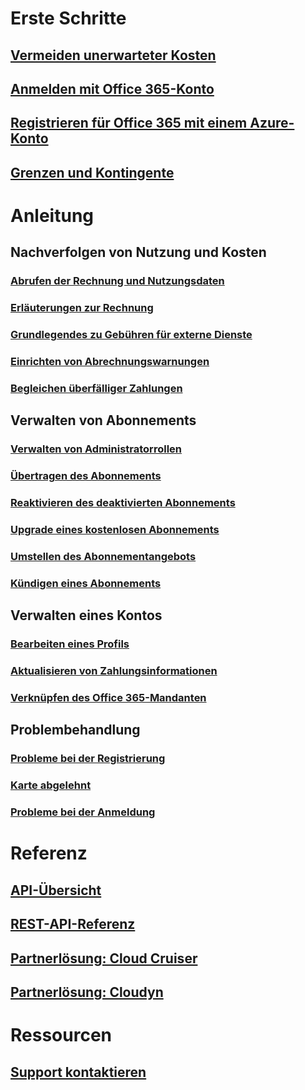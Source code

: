 # Erste Schritte
## [Vermeiden unerwarteter Kosten](billing-getting-started.md)
## [Anmelden mit Office 365-Konto](billing-use-existing-office-365-account-azure-subscription.md)
## [Registrieren für Office 365 mit einem Azure-Konto](billing-use-existing-azure-account-for-office-365-subscription.md)
## [Grenzen und Kontingente](../azure-subscription-service-limits.md?toc=/azure/billing/TOC.json)
# Anleitung
## Nachverfolgen von Nutzung und Kosten
### [Abrufen der Rechnung und Nutzungsdaten](billing-download-azure-invoice-daily-usage-date.md)
### [Erläuterungen zur Rechnung](billing-understand-your-bill.md)
### [Grundlegendes zu Gebühren für externe Dienste](billing-understand-your-azure-marketplace-charges.md)
### [Einrichten von Abrechnungswarnungen](billing-set-up-alerts.md)
### [Begleichen überfälliger Zahlungen](billing-azure-subscription-past-due-balance.md)
## Verwalten von Abonnements
### [Verwalten von Administratorrollen](billing-add-change-azure-subscription-administrator.md)
### [Übertragen des Abonnements](billing-subscription-transfer.md)
### [Reaktivieren des deaktivierten Abonnements](billing-subscription-become-disable.md)
### [Upgrade eines kostenlosen Abonnements](billing-upgrade-azure-subscription.md)
### [Umstellen des Abonnementangebots](billing-how-to-switch-azure-offer.md)
### [Kündigen eines Abonnements](billing-how-to-cancel-azure-subscription.md)
## Verwalten eines Kontos
### [Bearbeiten eines Profils](billing-how-to-change-azure-account-profile.md)
### [Aktualisieren von Zahlungsinformationen](billing-how-to-change-credit-card.md)
### [Verknüpfen des Office 365-Mandanten](billing-add-office-365-tenant-to-azure-subscription.md)
## Problembehandlung
### [Probleme bei der Registrierung](billing-troubleshoot-azure-sign-up-issues.md)
### [Karte abgelehnt](billing-credit-card-fails-during-azure-sign-up.md)
### [Probleme bei der Anmeldung](billing-cannot-login-subscription.md)

# Referenz
## [API-Übersicht](billing-usage-rate-card-overview.md)
## [REST-API-Referenz](https://msdn.microsoft.com/en-us/library/azure/1ea5b323-54bb-423d-916f-190de96c6a3c)
## [Partnerlösung: Cloud Cruiser](billing-usage-rate-card-partner-solution-cloudcruiser.md)
## [Partnerlösung: Cloudyn](billing-usage-rate-card-partner-solution-cloudyn.md)

# Ressourcen
## [Support kontaktieren](../azure-supportability/how-to-create-azure-support-request.md)

